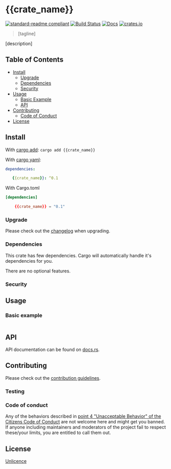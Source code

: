 # {{crate_name}}

[![standard-readme compliant](https://img.shields.io/badge/readme%20style-standard-brightgreen.svg?style=flat-square)](https://github.com/RichardLitt/standard-readme)
[![Build Status](https://api.travis-ci.org/najamelan/{{crate_name}}.svg?branch=master)](https://travis-ci.org/najamelan/{{crate_name}})
[![Docs](https://docs.rs/{{crate_name}}/badge.svg)](https://docs.rs/{{crate_name}})
[![crates.io](https://img.shields.io/crates/v/{{crate_name}}.svg)](https://crates.io/crates/{{crate_name}})


> [tagline]

[description]

## Table of Contents

- [Install](#install)
   - [Upgrade](#upgrade)
   - [Dependencies](#dependencies)
   - [Security](#security)
- [Usage](#usage)
   - [Basic Example](#basic-example)
   - [API](#api)
- [Contributing](#contributing)
   - [Code of Conduct](#code-of-conduct)
- [License](#license)


## Install
With [cargo add](https://github.com/killercup/cargo-edit):
`cargo add {{crate_name}}`

With [cargo yaml](https://gitlab.com/storedbox/cargo-yaml):
```yaml
dependencies:

   {{crate_name}}: ^0.1
```

With Cargo.toml
```toml
[dependencies]

    {{crate_name}} = "0.1"
```

### Upgrade

Please check out the [changelog](https://github.com/najamelan/{{crate_name}}/blob/master/CHANGELOG.md) when upgrading.


### Dependencies

This crate has few dependencies. Cargo will automatically handle it's dependencies for you.

There are no optional features.


### Security




## Usage



### Basic example

```rust

```

## API

API documentation can be found on [docs.rs](https://docs.rs/{{crate_name}}).


## Contributing

Please check out the [contribution guidelines](https://github.com/najamelan/{{crate_name}}/blob/master/CONTRIBUTING.md).


### Testing


### Code of conduct

Any of the behaviors described in [point 4 "Unacceptable Behavior" of the Citizens Code of Conduct](https://github.com/stumpsyn/policies/blob/master/citizen_code_of_conduct.md#4-unacceptable-behavior) are not welcome here and might get you banned. If anyone including maintainers and moderators of the project fail to respect these/your limits, you are entitled to call them out.

## License

[Unlicence](https://unlicense.org/)

